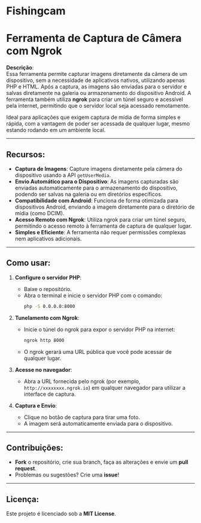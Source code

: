 # Fishingcam
# Ferramenta de Captura de Câmera com Ngrok

**Descrição**:  
Essa ferramenta permite capturar imagens diretamente da câmera de um dispositivo, sem a necessidade de aplicativos nativos, utilizando apenas PHP e HTML. Após a captura, as imagens são enviadas para o servidor e salvas diretamente na galeria ou armazenamento do dispositivo Android. A ferramenta também utiliza **ngrok** para criar um túnel seguro e acessível pela internet, permitindo que o servidor local seja acessado remotamente.

Ideal para aplicações que exigem captura de mídia de forma simples e rápida, com a vantagem de poder ser acessada de qualquer lugar, mesmo estando rodando em um ambiente local.

---

## **Recursos**:
- **Captura de Imagens**: Capture imagens diretamente pela câmera do dispositivo usando a API `getUserMedia`.
- **Envio Automático para o Dispositivo**: As imagens capturadas são enviadas automaticamente para o armazenamento do dispositivo, podendo ser salvas na galeria ou em diretórios específicos.
- **Compatibilidade com Android**: Funciona de forma otimizada para dispositivos Android, enviando a imagem diretamente para o diretório de mídia (como DCIM).
- **Acesso Remoto com Ngrok**: Utiliza ngrok para criar um túnel seguro, permitindo o acesso remoto à ferramenta de captura de qualquer lugar.
- **Simples e Eficiente**: A ferramenta não requer permissões complexas nem aplicativos adicionais.

---

## **Como usar**:

1. **Configure o servidor PHP**:
   - Baixe o repositório.
   - Abra o terminal e inicie o servidor PHP com o comando:
     ```bash
     php -S 0.0.0.0:8000
     ```

2. **Tunelamento com Ngrok**:
   - Inicie o túnel do ngrok para expor o servidor PHP na internet:
     ```bash
     ngrok http 8000
     ```
   - O ngrok gerará uma URL pública que você pode acessar de qualquer lugar.

3. **Acesse no navegador**:
   - Abra a URL fornecida pelo ngrok (por exemplo, `http://xxxxxxxx.ngrok.io`) em qualquer navegador para utilizar a interface de captura.

4. **Captura e Envio**:
   - Clique no botão de captura para tirar uma foto.
   - A imagem será automaticamente enviada para o dispositivo.

---

## **Contribuições**:
- **Fork** o repositório, crie sua branch, faça as alterações e envie um **pull request**.
- Problemas ou sugestões? Crie uma **issue**!

---

## **Licença**:
Este projeto é licenciado sob a **MIT License**.
